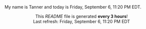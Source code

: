 My name is Tanner and today is Friday, September 6, 11:20 PM EDT.

<p align="center">This <i>README</i> file is generated <b>every 3 hours</b>!</br>Last refresh: Friday, September 6, 11:20 PM EDT<br /></p>
